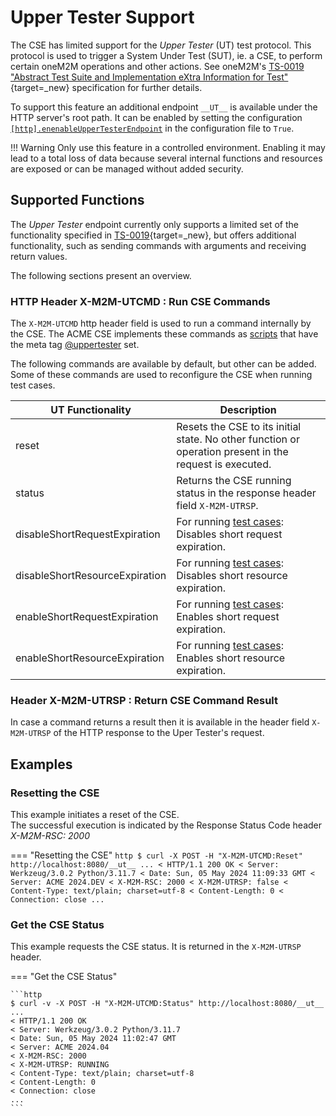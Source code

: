 # Upper Tester Support

The CSE has limited support for the *Upper Tester* (UT) test protocol. This protocol is used to trigger a System Under 
Test (SUT), ie. a CSE, to perform certain oneM2M operations and other actions. See oneM2M's [TS-0019 "Abstract Test Suite and Implementation eXtra Information for Test"](https://specifications.onem2m.org/ts-0019){target=_new} specification for further details.

To support this feature an additional endpoint `__UT__` is available under the HTTP server's root path. It can be enabled by setting the configuration [`[http].enenableUpperTesterEndpoint`](../setup/Configuration-http.md#general-settings) in the configuration file to `True`.

!!! Warning
	Only use this feature in a controlled environment. Enabling it may lead to a total loss of data because several internal functions and resources are exposed or can be managed without added security.

## Supported Functions

The *Upper Tester* endpoint currently only supports a limited set of the functionality specified in [TS-0019](https://specifications.onem2m.org/ts-0019){target=_new}, but offers additional functionality, such as sending commands with arguments and receiving return values. 

The following sections present an overview.


### HTTP Header X-M2M-UTCMD : Run CSE Commands

The `X-M2M-UTCMD` http header field is used to run a command internally by the CSE. The ACME CSE implements these commands 
as [scripts](../development/ACMEScript.md) that have the meta tag [@uppertester](ACMEScript-metatags.md#uppertester) set.

The following commands are available by default, but other can be added. Some of these commands are used to reconfigure the CSE
when running test cases.

| UT Functionality               | Description                                                                                             |
|--------------------------------|---------------------------------------------------------------------------------------------------------|
| reset                          | Resets the CSE to its initial state. No other function or operation present in the request is executed. |
| status                         | Returns the CSE running status in the response header field `X-M2M-UTRSP`.                              |
| disableShortRequestExpiration  | For running [test cases](../development/UnitTests.md): Disables short request expiration.               |
| disableShortResourceExpiration | For running [test cases](../development/UnitTests.md): Disables short resource expiration.              |
| enableShortRequestExpiration   | For running [test cases](../development/UnitTests.md): Enables short request expiration.                |
| enableShortResourceExpiration  | For running [test cases](../development/UnitTests.md): Enables short resource expiration.               |


### Header X-M2M-UTRSP : Return CSE Command Result

In case a command returns a result then it is available in the header field `X-M2M-UTRSP` of the HTTP response to the Uper Tester's request.


## Examples

### Resetting the CSE

This example initiates a reset of the CSE.  
The successful execution is indicated by the Response Status Code header *X-M2M-RSC: 2000* 

===	"Resetting the CSE"
	```http
	$ curl -X POST -H "X-M2M-UTCMD:Reset" http://localhost:8080/__ut__
	...
	< HTTP/1.1 200 OK
	< Server: Werkzeug/3.0.2 Python/3.11.7
	< Date: Sun, 05 May 2024 11:09:33 GMT
	< Server: ACME 2024.DEV
	< X-M2M-RSC: 2000
	< X-M2M-UTRSP: false
	< Content-Type: text/plain; charset=utf-8
	< Content-Length: 0
	< Connection: close
	...
	``` 

### Get the CSE Status

This example requests the CSE status. It is returned in the `X-M2M-UTRSP` header.

=== "Get the CSE Status"
	
	```http
	$ curl -v -X POST -H "X-M2M-UTCMD:Status" http://localhost:8080/__ut__
	...
	< HTTP/1.1 200 OK
	< Server: Werkzeug/3.0.2 Python/3.11.7
	< Date: Sun, 05 May 2024 11:02:47 GMT
	< Server: ACME 2024.04
	< X-M2M-RSC: 2000
	< X-M2M-UTRSP: RUNNING
	< Content-Type: text/plain; charset=utf-8
	< Content-Length: 0
	< Connection: close
	...
	``` 
